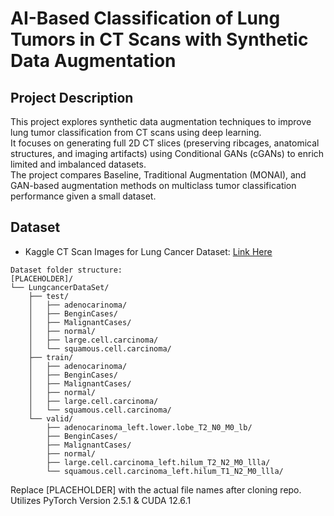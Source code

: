 # AI-Based Classification of Lung Tumors in CT Scans with Synthetic Data Augmentation

## Project Description
This project explores synthetic data augmentation techniques to improve lung tumor classification from CT scans using deep learning.  
It focuses on generating full 2D CT slices (preserving ribcages, anatomical structures, and imaging artifacts) using Conditional GANs (cGANs) to enrich limited and imbalanced datasets.  
The project compares Baseline, Traditional Augmentation (MONAI), and GAN-based augmentation methods on multiclass tumor classification performance given a small dataset.

## Dataset
- Kaggle CT Scan Images for Lung Cancer Dataset: [Link Here](https://www.kaggle.com/datasets/dishantrathi20/ct-scan-images-for-lung-cancer/data)
```
Dataset folder structure:
[PLACEHOLDER]/
└── LungcancerDataSet/
    ├── test/
    │   ├── adenocarinoma/
    │   ├── BenginCases/
    │   ├── MalignantCases/
    │   ├── normal/
    │   ├── large.cell.carcinoma/
    │   └── squamous.cell.carcinoma/
    ├── train/
    │   ├── adenocarinoma/
    │   ├── BenginCases/
    │   ├── MalignantCases/
    │   ├── normal/
    │   ├── large.cell.carcinoma/
    │   └── squamous.cell.carcinoma/
    └── valid/
        ├── adenocarinoma_left.lower.lobe_T2_N0_M0_lb/
        ├── BenginCases/
        ├── MalignantCases/
        ├── normal/
        ├── large.cell.carcinoma_left.hilum_T2_N2_M0_llla/
        └── squamous.cell.carcinoma_left.hilum_T1_N2_M0_llla/
  ```



Replace [PLACEHOLDER] with the actual file names after cloning repo. </br>
Utilizes PyTorch Version 2.5.1 & CUDA 12.6.1
